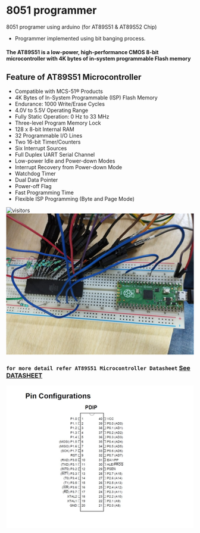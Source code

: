 # 8051 programmer 
 8051 programer using arduino (for AT89S51 & AT89S52 Chip) 
 * Programmer implemented using bit banging process. 

#### The AT89S51 is a low-power, high-performance CMOS 8-bit microcontroller with 4K bytes of in-system programmable Flash memory  


## Feature of AT89S51 Microcontroller 
- Compatible with MCS-51® Products
- 4K Bytes of In-System Programmable (ISP) Flash Memory
- Endurance: 1000 Write/Erase Cycles
- 4.0V to 5.5V Operating Range
- Fully Static Operation: 0 Hz to 33 MHz
- Three-level Program Memory Lock
- 128 x 8-bit Internal RAM
- 32 Programmable I/O Lines
- Two 16-bit Timer/Counters
- Six Interrupt Sources
- Full Duplex UART Serial Channel
- Low-power Idle and Power-down Modes
- Interrupt Recovery from Power-down Mode
- Watchdog Timer
- Dual Data Pointer
- Power-off Flag
- Fast Programming Time
- Flexible ISP Programming (Byte and Page Mode)

![visitors](https://visitor-badge.laobi.icu/badge?page_id=syeedameen.8051-programmer)
 <img src= "./Documents/logic_analyzer_test_2.jpg" />


### `for more detail refer AT89S51 Microcontroller Datasheet` [See DATASHEET] 

![pin diagram](https://github.com/syeedameen/8051-programmer/blob/main/Documents/pin%20diagram%20.jpg)

[See DATASHEET]:https://github.com/syeedameen/8051-programmer/raw/main/Documents/datasheet.pdf
